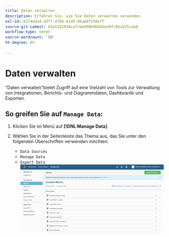 ```yaml
---
title: Daten verwalten
description: Erfahren Sie, wie Sie Daten verwalten verwenden.
exl-id: 6274eda4-d3ff-47b6-81d9-06ad4f150ef7
source-git-commit: 03a5161930cafcbe600b96465ee0fc0ecb25cae8
workflow-type: tm+mt
source-wordcount: '50'
ht-degree: 0%

---
```


# Daten verwalten

&quot;Daten verwalten&quot;bietet Zugriff auf eine Vielzahl von Tools zur Verwaltung von Integrationen, Berichts- und Diagrammdaten, Dashboards und Exporten.

## So greifen Sie auf `Manage Data`:

1. Klicken Sie im Menü auf **[!DNL Manage Data]**.

1. Wählen Sie in der Seitenleiste das Thema aus, das Sie unter den folgenden Überschriften verwenden möchten:

   * `Data Sources`
   * `Manage Data`
   * `Export Data`
   ![Daten verwalten](../../assets/magento-bi-manage-data.png)<!--{: .zoom}-->
